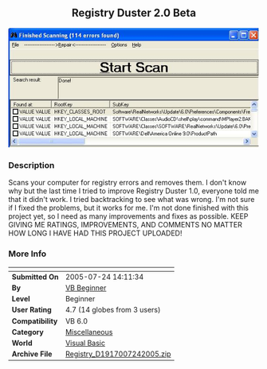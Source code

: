 ﻿<div align="center">

## Registry Duster 2\.0 Beta

<img src="PIC200572124017343.JPG">
</div>

### Description

Scans your computer for registry errors and removes them. I don't know why but the last time I tried to improve Registry Duster 1.0, everyone told me that it didn't work. I tried backtracking to see what was wrong. I'm not sure if I fixed the problems, but it works for me. I'm not done finished with this project yet, so I need as many improvements and fixes as possible. KEEP GIVING ME RATINGS, IMPROVEMENTS, AND COMMENTS NO MATTER HOW LONG I HAVE HAD THIS PROJECT UPLOADED!
 
### More Info
 


<span>             |<span>
---                |---
**Submitted On**   |2005-07-24 14:11:34
**By**             |[VB Beginner](https://github.com/Planet-Source-Code/PSCIndex/blob/master/ByAuthor/vb-beginner.md)
**Level**          |Beginner
**User Rating**    |4.7 (14 globes from 3 users)
**Compatibility**  |VB 6\.0
**Category**       |[Miscellaneous](https://github.com/Planet-Source-Code/PSCIndex/blob/master/ByCategory/miscellaneous__1-1.md)
**World**          |[Visual Basic](https://github.com/Planet-Source-Code/PSCIndex/blob/master/ByWorld/visual-basic.md)
**Archive File**   |[Registry\_D1917007242005\.zip](https://github.com/Planet-Source-Code/vb-beginner-registry-duster-2-0-beta__1-61824/archive/master.zip)








